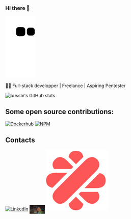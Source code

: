 ### Hi there 👋

![snake gif](https://github.com/SingularisArt/SingularisArt/blob/output/github-contribution-grid-snake.svg)

👨‍💻 Full-stack developper | Freelance | Aspiring Pentester

![busshi's GitHub stats](https://github-readme-stats.vercel.app/api?username=busshi&show_icons=true&theme=gruvbox)


Some open source contributions:
---

[![Dockerhub](https://img.icons8.com/fluency/48/null/docker.png)](https://hub.docker.com/u/busshi)
[![NPM](https://img.icons8.com/color/48/null/npm.png)](https://www.npmjs.com/search?q=busshi)


Contacts
---
[![LinkedIn](https://img.icons8.com/fluency/48/null/linkedin.png)](https://www.linkedin.com/in/alexandre-dubar/)
[<img src="https://github.com/darsaveli/Mariam/blob/main/1479814528_webarebears.gif" width="48" align="center">](https://www.malt.fr/profile/alexandredubar)
[![Malt](https://github.com/busshi/busshi/blob/main/assets/malt.png)](https://www.malt.fr/profile/alexandredubar)


